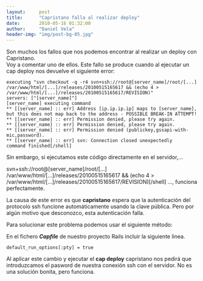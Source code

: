 ```yaml
---
layout:     post
title:      "Capristano falla al realizar deploy"
date:       2010-05-16 01:32:00
author:     "Daniel Vela"
header-img: "img/post-bg-05.jpg"
---
```


Son muchos los fallos que nos podemos encontrar al realizar un deploy con Capristano.  
Voy a comentar uno de ellos. Este fallo se produce cuando al ejecutar un cap deploy nos devuelve el siguiente error:

	executing "svn checkout -q -r4 svn+ssh://root@[server_name]/root/[...] /var/www/html/[...]/releases/20100515165617 && (echo 4 > /var/www/html/[...]/releases/20100515165617/REVISION)"  
	servers: ["[server_name]"]  
	[server_name] executing command  
	** [[server_name] :: err] Address [ip.ip.ip.ip] maps to [server_name], but this does not map back to the address - POSSIBLE BREAK-IN ATTEMPT!  
	** [[server_name] :: err] Permission denied, please try again.  
	** [[server_name] :: err] Permission denied, please try again.  
	** [[server_name] :: err] Permission denied (publickey,gssapi-with-mic,password).  
	** [[server_name] :: err] svn: Connection closed unexpectedly  
	command finished[/shell]  

Sin embargo, si ejecutamos este código directamente en el servidor,...  

svn+ssh://root@[server_name]/root/[...] /var/www/html/[...]/releases/20100515165617 && (echo 4 > /var/www/html/[...]/releases/20100515165617/REVISION)[/shell]
..., funciona perfectamente.

La causa de este error es que **capristano** espera que la autenticación del protocolo ssh funcione automáticamente usando la clave pública. Pero por algún motivo que desconozco, esta autenticación falla.

Para solucionar este problema podemos usar el siguiente método:

En el fichero ***Capfile*** de nuestro proyecto Rails incluir la siguiente linea.

	default_run_options[:pty] = true  

Al aplicar este cambio y ejecutar el **cap deploy** capristano nos pedirá que introduzcamos el pasword de nuestra conexión ssh con el servidor. No es una solución bonita, pero funciona.